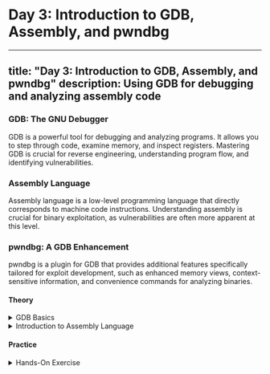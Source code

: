 # Day 3: Introduction to GDB, Assembly, and pwndbg
---
title: "Day 3: Introduction to GDB, Assembly, and pwndbg"
description: Using GDB for debugging and analyzing assembly code
---

### GDB: The GNU Debugger

GDB is a powerful tool for debugging and analyzing programs. It allows you to step through code, examine memory, and inspect registers. Mastering GDB is crucial for reverse engineering, understanding program flow, and identifying vulnerabilities.

### Assembly Language

Assembly language is a low-level programming language that directly corresponds to machine code instructions. Understanding assembly is crucial for binary exploitation, as vulnerabilities are often more apparent at this level.

### pwndbg: A GDB Enhancement

pwndbg is a plugin for GDB that provides additional features specifically tailored for exploit development, such as enhanced memory views, context-sensitive information, and convenience commands for analyzing binaries.

#### Theory

<details>
<summary>GDB Basics</summary>

> Objective: Learn how to use basic GDB commands.

> > GDB Tutorial: [Read Here](https://www.geeksforgeeks.org/gdb-step-by-step-introduction/)

GDB allows you to set breakpoints, watch variables, step through code line-by-line, and inspect the state of your program. Understanding these basics is the first step in debugging and analyzing binaries.

</details>

<details>
<summary>Introduction to Assembly Language</summary>

> Objective: Learn the basics of x86 assembly language.

> > x86 Assembly Guide: [Read Here](https://hackmd.io/@barlaabhi/H1IPMRyIF)

Assembly language reveals the instructions that the CPU executes, providing insights into how high-level code translates into machine operations. This knowledge is essential for understanding how exploits work at the lowest levels.

</details>

#### Practice

<details>
<summary>Hands-On Exercise</summary>

> > **Install GDB and pwndbg:** Install GDB and the pwndbg plugin on your system. This setup will be used throughout your binary exploitation journey.
> > **Debug a simple program:** Use GDB to step through a simple C program and examine its assembly code. Practice setting breakpoints, stepping through instructions, and examining register values.
> > **Disassemble Functions:** Use GDB to disassemble functions in a binary and analyze their assembly instructions. Identify function prologues, epilogues, and control flow.
</details>
